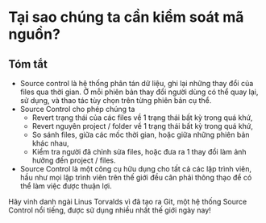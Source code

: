 # Tại sao chúng ta cần kiểm soát mã nguồn?

## Tóm tắt

- Source control là hệ thống phân tán dữ liệu, ghi lại những thay đổi của files qua thời gian. Ở mỗi phiên bản thay đổi người dùng có thể quay lại, sử dụng, và thao tác tùy chọn trên từng phiên bản cụ thể.
- Source Control cho phép chúng ta
  - Revert trạng thái của các files về 1 trạng thái bất kỳ trong quá khứ,
  - Revert nguyên project / folder về 1 trạng thái bất kỳ trong quá khứ,
  - So sánh files, giữa các mốc thời gian, hoặc giữa những phiên bản khác nhau,
  - Kiểm tra người đã chỉnh sửa files, hoặc đưa ra 1 thay đổi làm ảnh hưởng đến project / files.
- Source Control là một công cụ hữu dụng cho tất cả các lập trình viên, hầu như mọi lập trình viên trên thế giới đều cân phải thông thạo để có thể làm việc được thuận lợi.

Hãy vinh danh ngài Linus Torvalds vì đã tạo ra Git, một hệ thống Source Control nổi tiếng, được sử dụng nhiều nhất thế giới ngày nay!
